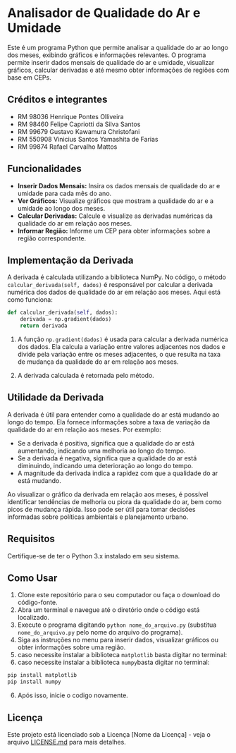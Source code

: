 # Analisador de Qualidade do Ar e Umidade

Este é um programa Python que permite analisar a qualidade do ar ao longo dos meses, exibindo gráficos e informações relevantes. O programa permite inserir dados mensais de qualidade do ar e umidade, visualizar gráficos, calcular derivadas e até mesmo obter informações de regiões com base em CEPs.

## Créditos e integrantes
- RM 98036 Henrique Pontes Olliveira
- RM 98460 Felipe Capriotti da Silva Santos
- RM 99679 Gustavo Kawamura Christofani
- RM 550908 Vinicius Santos Yamashita de Farias
- RM 99874 Rafael Carvalho Mattos


## Funcionalidades

- **Inserir Dados Mensais:** Insira os dados mensais de qualidade do ar e umidade para cada mês do ano.
- **Ver Gráficos:** Visualize gráficos que mostram a qualidade do ar e a umidade ao longo dos meses.
- **Calcular Derivadas:** Calcule e visualize as derivadas numéricas da qualidade do ar em relação aos meses.
- **Informar Região:** Informe um CEP para obter informações sobre a região correspondente.

## Implementação da Derivada

A derivada é calculada utilizando a biblioteca NumPy. No código, o método `calcular_derivada(self, dados)` é responsável por calcular a derivada numérica dos dados de qualidade do ar em relação aos meses. Aqui está como funciona:

```python
def calcular_derivada(self, dados):
    derivada = np.gradient(dados)
    return derivada
```

1. A função `np.gradient(dados)` é usada para calcular a derivada numérica dos dados. Ela calcula a variação entre valores adjacentes nos dados e divide pela variação entre os meses adjacentes, o que resulta na taxa de mudança da qualidade do ar em relação aos meses.

2. A derivada calculada é retornada pelo método.

   
## Utilidade da Derivada

A derivada é útil para entender como a qualidade do ar está mudando ao longo do tempo. Ela fornece informações sobre a taxa de variação da qualidade do ar em relação aos meses. Por exemplo:

- Se a derivada é positiva, significa que a qualidade do ar está aumentando, indicando uma melhoria ao longo do tempo.
- Se a derivada é negativa, significa que a qualidade do ar está diminuindo, indicando uma deterioração ao longo do tempo.
- A magnitude da derivada indica a rapidez com que a qualidade do ar está mudando.

Ao visualizar o gráfico da derivada em relação aos meses, é possível identificar tendências de melhoria ou piora da qualidade do ar, bem como picos de mudança rápida. Isso pode ser útil para tomar decisões informadas sobre políticas ambientais e planejamento urbano.

## Requisitos

Certifique-se de ter o Python 3.x instalado em seu sistema.

## Como Usar

1. Clone este repositório para o seu computador ou faça o download do código-fonte.
2. Abra um terminal e navegue até o diretório onde o código está localizado.
3. Execute o programa digitando `python nome_do_arquivo.py` (substitua `nome_do_arquivo.py` pelo nome do arquivo do programa).
4. Siga as instruções no menu para inserir dados, visualizar gráficos ou obter informações sobre uma região.
5. caso necessite instalar a biblioteca `matplotlib` basta digitar no terminal:
6. caso necessite instalar a biblioteca `numpy`basta digitar no terminal:
```bash
pip install matplotlib
pip install numpy
````
6. Após isso, inicie o codigo novamente.


## Licença

Este projeto está licenciado sob a Licença [Nome da Licença] - veja o arquivo [LICENSE.md](LICENSE.md) para mais detalhes.
